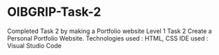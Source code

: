 # OIBGRIP-Task-2
Completed Task 2 by making a Portfolio website  Level 1 Task 2 Create a Personal Portfolio Website. Technologies used : HTML, CSS IDE used : Visual Studio Code
